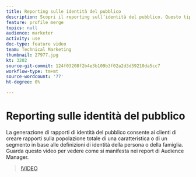 ```yaml
---
title: Reporting sulle identità del pubblico
description: Scopri il reporting sull’identità del pubblico. Questo tipo di reporting in Audience Manager ti consente di creare rapporti sulla popolazione totale di una caratteristica o segmento in base alle definizioni di identità di una persona o famiglia.
feature: profile merge
topics: null
audience: marketer
activity: use
doc-type: feature video
team: Technical Marketing
thumbnail: 27977.jpg
kt: 3202
source-git-commit: 124f03208f2b4e3b109b3f02a2d3d59210da5cc7
workflow-type: tm+mt
source-wordcount: '77'
ht-degree: 0%

---
```



# Reporting sulle identità del pubblico

La generazione di rapporti di identità del pubblico consente ai clienti di creare rapporti sulla popolazione totale di una caratteristica o di un segmento in base alle definizioni di identità della persona o della famiglia. Guarda questo video per vedere come si manifesta nei report di Audience Manager.

>[!VIDEO](https://video.tv.adobe.com/v/27977/?quality=12)
